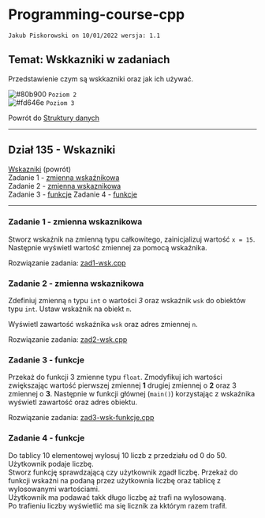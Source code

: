 # Programming-course-cpp

`Jakub Piskorowski on 10/01/2022 wersja: 1.1`

## Temat: Wskkazniki w zadaniach

Przedstawienie czym są wskkazniki oraz jak ich używać.

![#80b900](https://via.placeholder.com/15/80b900/000000?text=+) `Poziom 2` \
![#fd646e](https://via.placeholder.com/15/fd646e/000000?text=+) `Poziom 3`

Powrót do [Struktury danych](/1-programowanie-strukturalne/1-3-struktury-danych/README.md)

---

## Dział 135 - Wskazniki

[Wskazniki](/1-programowanie-strukturalne/1-3-struktury-danych/1-3-5-wskazniki/README.md) (powrót) \
Zadanie 1 - [zmienna wskaźnikowa](#zadanie-1---zmienna-wskaznikowa) \
Zadanie 2 - [zmienna wskaznikowa](#zadanie-2---zmienna-wskaznikowa) \
Zadanie 3 - [funkcje](#zadanie-3---funkcje)
Zadanie 4 - [funkcje](#zadanie-4---funkcje)

---

### Zadanie 1 - zmienna wskaznikowa

Stworz wskaźnik na zmienną typu całkowitego, zainicjalizuj wartość `x = 15`. Następnie wyświetl wartość zmiennej za pomocą wskaźnika.

Rozwiązanie zadania: [zad1-wsk.cpp](zad1-wsk.cpp)

### Zadanie 2 - zmienna wskaznikowa

Zdefiniuj zmienną `n` typu `int` o wartości *3* oraz wskaźnik `wsk` do
obiektów typu `int`. Ustaw wskaźnik na obiekt `n`.

Wyświetl zawartość wskaźnika `wsk` oraz adres zmiennej `n`.

Rozwiązanie zadania: [zad2-wsk.cpp](zad2-wsk.cpp)

### Zadanie 3 - funkcje

Przekaż do funkcji 3 zmienne typu `float`. Zmodyfikuj ich wartości zwiększając wartość pierwszej zmiennej **1** drugiej zmiennej o **2** oraz 3 zmiennej o **3**. Następnie w funkcji głównej (`main()`) korzystając z wskaźnika wyświetl zawartość oraz adres obiektu.

Rozwiązanie zadania: [zad3-wsk-funkcje.cpp](zad1-wsk-funkcje.cpp)

### Zadanie 4 - funkcje

Do tablicy 10 elementowej wylosuj 10 liczb z przedziału od 0 do 50. \
Użytkownik podaje liczbę. \
Stworz funkcję sprawdzającą czy użytkownik zgadł liczbę. Przekaż do funkcji wskaźni na podaną przez użytkownia liczbę oraz tablicę z wylosowanymi wartościami. \
Użytkownik ma podawać takk długo liczbę aż trafi na wylosowaną. \
Po trafieniu liczby wyświetlić ma się licznik za kktórym razem trafił.
